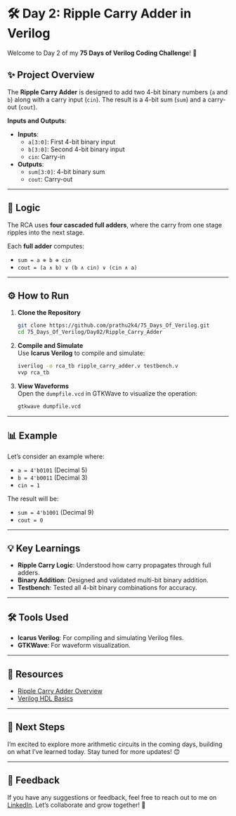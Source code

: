 # 🛠️ Day 2: Ripple Carry Adder in Verilog  

Welcome to Day 2 of my **75 Days of Verilog Coding Challenge**! 🎉  

## ✨ Project Overview  

The **Ripple Carry Adder** is designed to add two 4-bit binary numbers (`a` and `b`) along with a carry input (`cin`). The result is a 4-bit sum (`sum`) and a carry-out (`cout`).  

**Inputs and Outputs**:  
- **Inputs**:  
  - `a[3:0]`: First 4-bit binary input  
  - `b[3:0]`: Second 4-bit binary input  
  - `cin`: Carry-in  
- **Outputs**:  
  - `sum[3:0]`: 4-bit binary sum  
  - `cout`: Carry-out  

---

## 🧠 Logic  

The RCA uses **four cascaded full adders**, where the carry from one stage ripples into the next stage.  

Each **full adder** computes:  
- `sum = a ⊕ b ⊕ cin`  
- `cout = (a ∧ b) ∨ (b ∧ cin) ∨ (cin ∧ a)`  

---

## ⚙️ How to Run  

1. **Clone the Repository**  
   ```bash
   git clone https://github.com/prathu2k4/75_Days_Of_Verilog.git
   cd 75_Days_Of_Verilog/Day02/Ripple_Carry_Adder
   ```

2. **Compile and Simulate**  
   Use **Icarus Verilog** to compile and simulate:  
   ```bash
   iverilog -o rca_tb ripple_carry_adder.v testbench.v
   vvp rca_tb
   ```

3. **View Waveforms**  
   Open the `dumpfile.vcd` in GTKWave to visualize the operation:  
   ```bash
   gtkwave dumpfile.vcd
   ```

---

## 📊 Example  

Let’s consider an example where:  
- `a = 4'b0101` (Decimal 5)  
- `b = 4'b0011` (Decimal 3)  
- `cin = 1`  

The result will be:  
- `sum = 4'b1001` (Decimal 9)  
- `cout = 0`  

---

## 💡 Key Learnings  

- **Ripple Carry Logic**: Understood how carry propagates through full adders.  
- **Binary Addition**: Designed and validated multi-bit binary addition.  
- **Testbench**: Tested all 4-bit binary combinations for accuracy.  

---

## 🛠️ Tools Used  

- **Icarus Verilog**: For compiling and simulating Verilog files.  
- **GTKWave**: For waveform visualization.  

---

## 🔗 Resources  

- [Ripple Carry Adder Overview](https://en.wikipedia.org/wiki/Adder_(electronics)#Ripple-carry_adder)  
- [Verilog HDL Basics](https://en.wikipedia.org/wiki/Verilog)  

---

## 🚀 Next Steps  

I’m excited to explore more arithmetic circuits in the coming days, building on what I’ve learned today. Stay tuned for more updates! 😊  

---

## 🤝 Feedback  

If you have any suggestions or feedback, feel free to reach out to me on [LinkedIn](https://www.linkedin.com/in/pratham-jainvs). Let’s collaborate and grow together! 💪
